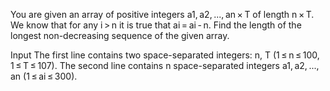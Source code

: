 You are given an array of positive integers a1, a2, ..., an × T of length n × T. We know that for any i > n it is true that ai = ai - n. Find the length of the longest non-decreasing sequence of the given array.

Input
The first line contains two space-separated integers: n, T (1 ≤ n ≤ 100, 1 ≤ T ≤ 107). The second line contains n space-separated integers a1, a2, ..., an (1 ≤ ai ≤ 300).

